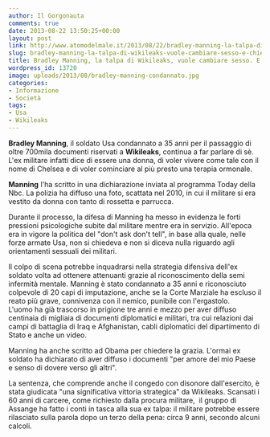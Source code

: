 ```yaml
---
author: Il Gorgonauta
comments: true
date: 2013-08-22 13:50:25+00:00
layout: post
link: http://www.atomodelmale.it/2013/08/22/bradley-manning-la-talpa-di-wikileaks-vuole-cambiare-sesso-e-chiede-la-grazia/
slug: bradley-manning-la-talpa-di-wikileaks-vuole-cambiare-sesso-e-chiede-la-grazia
title: Bradley Manning, la talpa di Wikileaks, vuole cambiare sesso. E chiede la grazia
wordpress_id: 13720
image: uploads/2013/08/bradley-manning-condannato.jpg
categories:
- Informazione
- Società
tags:
- Usa
- Wikileaks
---
```


**Bradley Manning**, il soldato Usa condannato a 35 anni per il passaggio di oltre 700mila documenti riservati a **Wikileaks**, continua a far parlare di sè. L'ex militare infatti dice di essere una donna, di voler vivere come tale con il nome di Chelsea e di voler cominciare al più presto una terapia ormonale.

**Manning** l'ha scritto in una dichiarazione inviata al programma Today della Nbc. La polizia ha diffuso una foto, scattata nel 2010, in cui il militare si era vestito da donna con tanto di rossetta e parrucca.

Durante il processo, la difesa di Manning ha messo in evidenza le forti pressioni psicologiche subite dal militare mentre era in servizio. All'epoca era in vigore la politica del "don't ask don't tell", in base alla quale, nelle forze armate Usa, non si chiedeva e non si diceva nulla riguardo agli orientamenti sessuali dei militari.

Il colpo di scena potrebbe inquadrarsi nella strategia difensiva dell'ex soldato volta ad ottenere attenuanti grazie al riconoscimento della semi infermità mentale. Manning è stato condannato a 35 anni e riconosciuto colpevole di 20 capi di imputazione, anche se la Corte Marziale ha escluso il reato più grave, connivenza con il nemico, punibile con l'ergastolo. L'uomo ha già trascorso in prigione tre anni e mezzo per aver diffuso centinaia di migliaia di documenti diplomatici e militari, tra cui relazioni dai campi di battaglia di Iraq e Afghanistan, cabli diplomatici del dipartimento di Stato e anche un video.

Manning ha anche scritto ad Obama per chiedere la grazia. L'ormai ex soldato ha dichiarato di aver diffuso i documenti "per amore del mio Paese e senso di dovere verso gli altri".

La sentenza, che comprende anche il congedo con disonore dall'esercito, è stata giudicata "una significativa vittoria strategica" da Wikileaks. Scansati i 60 anni di carcere, come richiesto dalla procura militare,  il gruppo di Assange ha fatto i conti in tasca alla sua ex talpa: il militare potrebbe essere rilasciato sulla parola dopo un terzo della pena: circa 9 anni, secondo alcuni calcoli.
